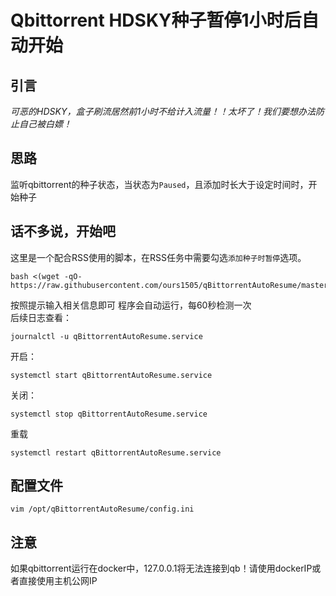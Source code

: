 # Qbittorrent HDSKY种子暂停1小时后自动开始
## 引言
_可恶的HDSKY，盒子刷流居然前1小时不给计入流量！！太坏了！我们要想办法防止自己被白嫖！_

## 思路
监听qbittorrent的种子状态，当状态为`Paused`，且添加时长大于设定时间时，开始种子

## 话不多说，开始吧
这里是一个配合RSS使用的脚本，在RSS任务中需要勾选`添加种子时暂停`选项。  
``` shell
bash <(wget -qO- https://raw.githubusercontent.com/ours1505/qBittorrentAutoResume/master/main.sh)
```
按照提示输入相关信息即可 程序会自动运行，每60秒检测一次  
后续日志查看：
```shell
journalctl -u qBittorrentAutoResume.service
```
开启：
```shell
systemctl start qBittorrentAutoResume.service
```
关闭：
```shell
systemctl stop qBittorrentAutoResume.service
```
重载
```shell
systemctl restart qBittorrentAutoResume.service
```
## 配置文件
```shell
vim /opt/qBittorrentAutoResume/config.ini
```
## 注意
如果qbittorrent运行在docker中，127.0.0.1将无法连接到qb！请使用dockerIP或者直接使用主机公网IP
